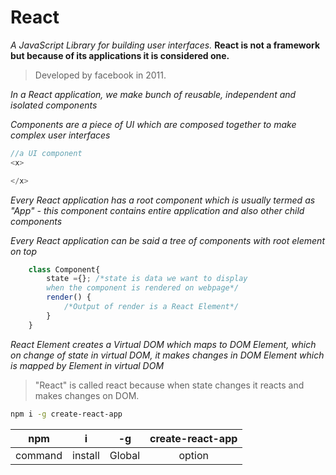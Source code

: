 ﻿# React

*A JavaScript Library for building user interfaces.*
**React is not a framework but because of its applications it is considered one.**
> Developed by facebook in 2011.

*In a React application, we make bunch of reusable, independent and isolated components*

*Components are a piece of UI which are composed together to make complex user interfaces*

```javascript
//a UI component
<x>

</x>
```
*Every React application has a root component which is usually termed as "App" - this component contains entire application and also other child components*

*Every React application can be said a tree of components with root element on top*

```javascript
    class Component{
        state ={}; /*state is data we want to display
        when the component is rendered on webpage*/
        render() {  
            /*Output of render is a React Element*/
        }
    }
```

*React Element creates a Virtual DOM which maps to DOM Element, which on change of state in virtual DOM, it makes changes in DOM Element which is mapped by Element in virtual DOM*

> "React" is called react because when state changes it reacts and makes changes on DOM.

```bash
npm i -g create-react-app
```
| npm | i | -g | create-react-app |
| :--:  | :-: | :-: | :--------------: |
| command | install | Global | option |
